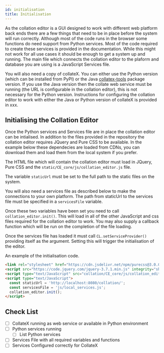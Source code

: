 ```yaml
---
id: initialisation
title: Initialisation
---
```


As the collation editor is a GUI designed to work with different web platform back ends there are a few things that need
to be in place before the system will run correctly. Although most of the code runs in the browser some functions do need
support from Python services. Most of the code required to create these services is provided in the documentation. While
this might not work for all use cases it should be enough to get a system up and running. The main file which connects the
collation editor to the plaform and database you are using is a JavaScript Services file.

You will also need a copy of collateX. You can either use the Python version (which can be installed from PyPI) or the
Java [collatex-tools](https://collatex.net/download/) package version. If you use the Java version then the collate
web service must be running (the URL is configurable in the collation editor), this is not necessary for the Python
version. Instructions for configuring the collation editor to work with either the Java or Python version of collateX
is provided in xxx.

## Initialising the Collation Editor

Once the Python services and Services file are in place the collation editor can be intialised. In addition to the files
provided in the repository the collation editor requires JQuery and Pure CSS to be available. In the example below these
dependecies are loaded from CDNs, you can download them and load them from the local system if you prefer.

The HTML file which will contain the collation editor must load in JQuery, Pure CSS and the
```static/CE_core/js/collation_editor.js``` file.

The variable ```staticUrl``` must be set to the full path to the static files on the system.

You will also need a services file as described below to make the connections to your own platform. The path from
staticUrl to the services file must be specified in a ```servicesFile``` variable.

Once these two variables have been set you need to call ```collation_editor.init()```. This will load in all of the
other JavaScript and css files required for the collation editor to work. You may also supply a callback function which
will be run on the completion of the file loading.

Once the services file has loaded it must call ```CL.setServiceProvider()``` providing itself as the argument. Setting
this will trigger the initialisation of the editor.

An example of the initialisation code.

```html
<link rel="stylesheet" href="https://cdn.jsdelivr.net/npm/purecss@3.0.0/build/pure-min.css" integrity="sha384-X38yfunGUhNzHpBaEBsWLO+A0HDYOQi8ufWDkZ0k9e0eXz/tH3II7uKZ9msv++Ls" crossorigin="anonymous">
<script src="https://code.jquery.com/jquery-3.7.1.min.js" integrity="sha256-/JqT3SQfawRcv/BIHPThkBvs0OEvtFFmqPF/lYI/Cxo="       crossorigin="anonymous"></script>
<script type="text/JavaScript" src="collation/CE_core/js/collation_editor.js"></script>
<script type="text/JavaScript">
  const staticUrl = 'http://localhost:8080/collation/';
  const servicesFile = 'js/local_services.js';
  collation_editor.init();
</script>
```

## Check List

+ [ ] CollateX running as web service or available in Python environment
+ [ ] Python services running
  + [ ] List Python services
+ [ ] Services File with all required variables and functions
+ [ ] Services Configured correctly for CollateX
